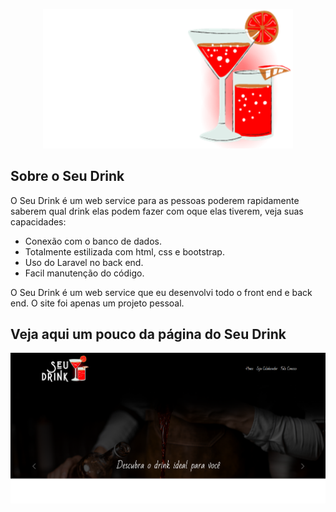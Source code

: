<p align="center"><a href="https://drink.produtosdotiao.com/public/" target="blank"><img src="public/imagens/logo.png" width="400" alt="Seu Drink Logo"></a></p>



## Sobre o Seu Drink

O Seu Drink é um web service para as pessoas poderem rapidamente saberem qual drink elas podem fazer com oque elas tiverem, veja suas capacidades:

- Conexão com o banco de dados.
- Totalmente estilizada com html, css e bootstrap.
- Uso do Laravel no back end.
- Facil manutenção do código.

O Seu Drink é um web service que eu desenvolvi todo o front end e back end. O site foi apenas um projeto pessoal.

## Veja aqui um pouco da página do Seu Drink

<img src='public/imagens/demo.png'>








